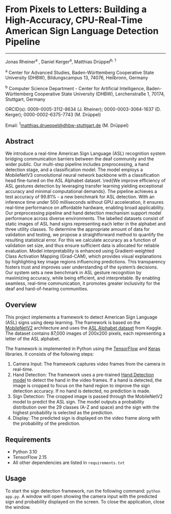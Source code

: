 # From Pixels to Letters: Building a High-Accuracy, CPU-Real-Time American Sign Language Detection Pipeline
---
Jonas Rheiner<sup>a</sup> , Daniel Kerger<sup>a</sup>, Matthias Drüppel<sup>b, 1</sup>

<sup>a</sup> Center for Advanced Studies, Baden-Württemberg Cooperative State University (DHBW), Bildungscampus 13, 74076, Heilbronn, Germany

<sup>b</sup> Computer Science Department - Center for Artificial Intelligence, Baden-Württemberg Cooperative State University (DHBW), Lerchenstraße
1, 70174, Stuttgart, Germany

ORCID(s): 0009-0005-3112-8634 (J. Rheiner); 0000-0003-3064-1637 (D. Kerger); 0000-0002-6375-7743 (M. Drüppel)

Email: <sup>1</sup>matthias.drueppel@dhbw-stuttgart.de (M. Drüppel)

## Abstract

We introduce a real-time American Sign Language (ASL) recognition system bridging communication barriers between the deaf community and the wider public. Our multi-step pipeline includes preprocessing, a hand detection stage, and a classification model. The model employs a MobileNetV3 convolutional neural network backbone with a classification head fine-tuned on the ASL Alphabet dataset. \red{We improve efficiency of ASL gestures detection by leveraging transfer learning yielding exceptional accuracy and minimal computational demands}. The pipeline achieves a test accuracy of 99.81\% - a new benchmark for ASL detection. With an inference time under 500 milliseconds without GPU acceleration, it ensures real-time performance on affordable hardware, enabling broad applicability. Our preprocessing pipeline and hand detection mechanism support model performance across diverse environments. The labelled datasets consist of static images of ASL hand signs representing each letter in the alphabet and three utility classes. To determine the appropriate amount of data for validation and testing, we propose a straightforward method to quantify the resulting statistical error. For this we calculate accuracy as a function of validation set size, and thus ensure sufficient data is allocated for reliable evaluation. Model interpretability is enhanced using Gradient-weighted Class Activation Mapping (Grad-CAM), which provides visual explanations by highlighting key image regions influencing predictions. This transparency fosters trust and improves user understanding of the system’s decisions. Our system sets a new benchmark in ASL gesture recognition by maximizing accuracy, while being efficient, and interpretable. By enabling seamless, real-time communication, it promotes greater inclusivity for the deaf and hard-of-hearing communities.

## Overview

This project implements a framework to detect American Sign Language (ASL) signs using deep learning. The framework is based on the [MobileNetV2](https://arxiv.org/abs/1801.04381) architecture and uses the [ASL Alphabet dataset](https://www.kaggle.com/grassknoted/asl-alphabet) from Kaggle. The dataset contains 87,000 images of 200x200 pixels, each representing a letter of the ASL alphabet.

The framework is implemented in Python using the [TensorFlow](https://www.tensorflow.org/) and [Keras](https://keras.io/) libraries. It consists of the following steps:

1. Camera Input: The framework captures video frames from the camera in real-time.
2. Hand Detection: The framework uses a pre-trained [Hand Detection model](https://mediapipe.readthedocs.io/en/latest/solutions/hands.html) to detect the hand in the video frames. If a hand is detected, the image is cropped to focus on the hand region to improve the sign detection accuracy. If no hand is detected, no prediction is made.
3. Sign Detection: The cropped image is passed through the MobileNetV2 model to predict the ASL sign. The model outputs a probability distribution over the 29 classes (A-Z and space) and the sign with the highest probability is selected as the prediction.
4. Display: The predicted sign is displayed on the video frame along with the probability of the prediction.

## Requirements
- Python 3.10
- TensorFlow 2.15
- All other dependencies are listed in `requirements.txt`

## Usage
To start the sign detection framework, run the following command: `python app.py`. A window will open showing the camera input with the predicted sign and probability displayed on the screen. To close the application, close the window.
